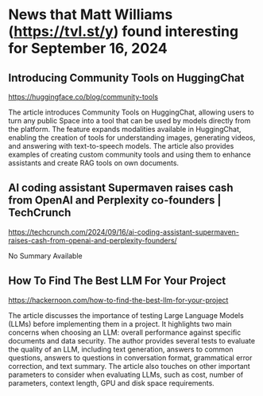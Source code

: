 # News that Matt Williams (https://tvl.st/y) found interesting for September 16, 2024

## Introducing Community Tools on HuggingChat
<a href="https://huggingface.co/blog/community-tools" target="_blank">https://huggingface.co/blog/community-tools</a>

The article introduces Community Tools on HuggingChat, allowing users to turn any public Space into a tool that can be used by models directly from the platform. The feature expands modalities available in HuggingChat, enabling the creation of tools for understanding images, generating videos, and answering with text-to-speech models. The article also provides examples of creating custom community tools and using them to enhance assistants and create RAG tools on own documents.

## AI coding assistant Supermaven raises cash from OpenAI and Perplexity co-founders | TechCrunch
<a href="https://techcrunch.com/2024/09/16/ai-coding-assistant-supermaven-raises-cash-from-openai-and-perplexity-founders/" target="_blank">https://techcrunch.com/2024/09/16/ai-coding-assistant-supermaven-raises-cash-from-openai-and-perplexity-founders/</a>

No Summary Available

## How To Find The Best LLM For Your Project
<a href="https://hackernoon.com/how-to-find-the-best-llm-for-your-project" target="_blank">https://hackernoon.com/how-to-find-the-best-llm-for-your-project</a>

The article discusses the importance of testing Large Language Models (LLMs) before implementing them in a project. It highlights two main concerns when choosing an LLM: overall performance against specific documents and data security. The author provides several tests to evaluate the quality of an LLM, including text generation, answers to common questions, answers to questions in conversation format, grammatical error correction, and text summary. The article also touches on other important parameters to consider when evaluating LLMs, such as cost, number of parameters, context length, GPU and disk space requirements.

